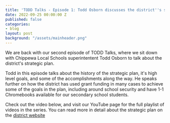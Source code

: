 ```yaml
---
title: 'TODD Talks - Episode 1: Todd Osborn discusses the district''s strategic plan'
date: 2022-09-25 00:00:00 Z
published: false
categories:
- blog
layout: post
background: "/assets/mainheader.png"
---
```


We are back with our second episode of TODD Talks, where we sit down with Chippewa Local Schools superintentent Todd Osborn to talk about the district's strategic plan. 

Todd in this episode talks about the history of the strategic plan, it's high level goals, and some of the accomplishments along the way. He speaks further on how the district has used grant funding in many cases to achieve some of the goals in the plan, including around school security and have 1-1 Chromebooks available for our secondary school students.



Check out the video below, and visit our YouTube page for the full playlist of videos in the series. You can read more in detail about the strategic plan on the [district website](http://www.chippewa.k12.oh.us/district/strategic-plan)
